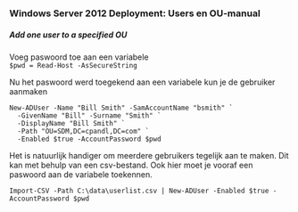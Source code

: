 ### Windows Server 2012 Deployment: Users en OU-manual

##### Add one user to a specified OU

Voeg paswoord toe aan een variabele  
`$pwd = Read-Host -AsSecureString`

Nu het paswoord werd toegekend aan een variabele kun je de gebruiker aanmaken 

```
New-ADUser -Name "Bill Smith" -SamAccountName "bsmith" `
  -GivenName "Bill" -Surname "Smith" `
  -DisplayName "Bill Smith" `
  -Path "OU=SDM,DC=cpandl,DC=com" `
  -Enabled $true -AccountPassword $pwd
```

Het is natuurlijk handiger om meerdere gebruikers tegelijk aan te maken. Dit kan met behulp van een csv-bestand. Ook hier moet je vooraf een paswoord aan de variabele toekennen.

```
Import-CSV -Path C:\data\userlist.csv | New-ADUser -Enabled $true -AccountPassword $pwd
```
